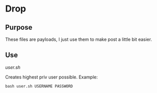 # Drop

## Purpose
These files are payloads, I just use them to make post a little bit easier.

## Use
*user.sh*

Creates highest priv user possible.
Example:
```
bash user.sh USERNAME PASSWORD
```


